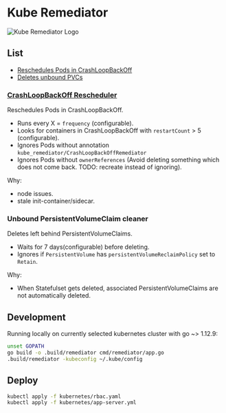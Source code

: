 # Kube Remediator

![Kube Remediator Logo ](logo/logo.png)

## List
- [Reschedules Pods in CrashLoopBackOff](#crashloopbackoff-rescheduler)
- [Deletes unbound PVCs](#unbound-persistentvolumeclaim-cleaner)

### [CrashLoopBackOff Rescheduler](pkg/remediator/crash_loop_back_off_rescheduler.go)

Reschedules Pods in CrashLoopBackOff.
- Runs every X = `frequency` (configurable).
- Looks for containers in CrashLoopBackOff with `restartCount` > 5 (configurable).
- Ignores Pods without annotation `kube_remediator/CrashLoopBackOffRemediator`
- Ignores Pods without `ownerReferences` (Avoid deleting something which does not come back. TODO: recreate instead of ignoring).

Why:
- node issues.
- stale init-container/sidecar. 


### Unbound PersistentVolumeClaim cleaner

Deletes left behind PersistentVolumeClaims.
- Waits for 7 days(configurable) before deleting.
- Ignores if `PersistentVolume` has `persistentVolumeReclaimPolicy` set to `Retain`.


Why:
- When Statefulset gets deleted, associated PersistentVolumeClaims are not automatically deleted.


## Development

Running locally on currently selected kubernetes cluster with go ~> 1.12.9:
```bash
unset GOPATH
go build -o .build/remediator cmd/remediator/app.go
.build/remediator -kubeconfig ~/.kube/config 
```


## Deploy

```bash
kubectl apply -f kubernetes/rbac.yaml
kubectl apply -f kubernetes/app-server.yml
```


